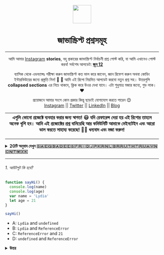 <div align="center">
  <img height="60" src="https://img.icons8.com/color/344/javascript.png">
  <h1>জাভাস্ক্রিপ্ট প্রশ্নসমূহ</h1>

---

<span>আমি আমার [Instagram](https://www.instagram.com/theavocoder) **stories**, বহু প্রকারের জাভাস্ক্রিপ্ট নির্বাচনী প্রশ্ন পোস্ট করি, যা আমি এখানেও পোস্ট করব! সর্বশেষ আপডেট: <a href=#20200612><b>জুন 12</b></a>

ব্যাসিক থেকে এডভ্যান্সঃ পরীক্ষা করুন জাভাস্ক্রিপ্ট কত ভাল করে জানেন, জ্ঞান রিফেশ করুন অথবা কোডিং ইন্টারভিউয়ের জন্যে প্রস্তুতি নিন! :muscle: :rocket: আমি এই রিপো নিয়মিত আপডেট করবো নতুন প্রশ্ন সহ। উত্তরগুলি **collapsed sections** এর নিচে থাকবে, ক্লিক করে উওর দেখা যাবে। এটা শুধুমাত্র মজার জন্যে, গুড লাক। :heart:</span>

প্রয়োজনে আমার সংগে কোন প্রকার কিন্তু ছাড়াই যোগাযোগ করতে পারেন 😊 <br />
<a href="https://www.instagram.com/theavocoder">Instagram</a> || <a href="https://www.twitter.com/lydiahallie">Twitter</a> || <a href="https://www.linkedin.com/in/lydia-hallie">LinkedIn</a> || <a href="https://www.lydiahallie.dev">Blog</a>

</div>

| এগুলি কোনো প্রজেক্টে ব্যবহার করার জন্য স্বাগত! 😃 যদি রেফারেন্স দেয়া হয় এই রিপোর তাহলে অনেক খুশি হব। আমি এই প্রজোক্টের প্রশ্ন বানিয়েছি আর কমিউনিটি আমাকে মেইনটেইন এবং আরো ভাল করতে সাহায্য করেছে! 💪🏼 ধন্যবাদ এবং মজা করুন! |
| -------------------------------------------------------------------------------------------------------------------------------------------------------------------------------------------------------------------------- |

---

<details><summary><b> 20টি অনুবাদ দেখুন 🇸🇦🇪🇬🇧🇦🇩🇪🇪🇸🇫🇷🇮🇩🇯🇵🇰🇷🇳🇱🇧🇷🇷🇺🇹🇭🇹🇷🇺🇦🇻🇳🇨🇳🇹🇼🇽🇰</b></summary>
<p>

- [🇸🇦 العربية](../ar-AR/README_AR.md)
- [🇪🇬 اللغة العامية](../ar-EG/README_ar-EG.md)
- [🇧🇦 Bosanski](../bs-BS/README-bs_BS.md)
- [🇩🇪 Deutsch](../de-DE/README.md)
- [🇪🇸 Español](../es-ES/README-ES.md)
- [🇫🇷 Français](../fr-FR/README_fr-FR.md)
- [🇮🇩 Indonesia](../id-ID/README.md)
- [🇮🇹 Italiano](../it-IT/README.md)
- [🇯🇵 日本語](../ja-JA/README-ja_JA.md)
- [🇰🇷 한국어](../ko-KR/README-ko_KR.md)
- [🇳🇱 Nederlands](../nl-NL/README.md)
- [🇵🇱 Polski](../pl-PL/README.md)
- [🇧🇷 Português Brasil](../pt-BR/README_pt_BR.md)
- [🇷o Română](../ro-RO/README.ro.md)
- [🇷🇺 Русский](../ru-RU/README.md)
- [🇽🇰 Shqip](../sq-KS/README_sq_KS.md)
- [🇹🇭 ไทย](../th-TH/README-th_TH.md)
- [🇹🇷 Türkçe](../tr-TR/README-tr_TR.md)
- [🇺🇦 Українська мова](../uk-UA/README.md)
- [🇻🇳 Tiếng Việt](../vi-VI/README-vi.md)
- [🇨🇳 简体中文](../zh-CN/README-zh_CN.md)
- [🇹🇼 繁體中文](../zh-TW/README_zh-TW.md)

</p>
</details>

---

###### 1. আউটপুট কি হবে?

```javascript
function sayHi() {
  console.log(name)
  console.log(age)
  var name = 'Lydia'
  let age = 21
}

sayHi()
```

- A: `Lydia` and `undefined`
- B: `Lydia` and `ReferenceError`
- C: `ReferenceError` and `21`
- D: `undefined` and `ReferenceError`

<details><summary><b>উত্তর</b></summary>
<p>

#### উত্তর: D

ফাংশনের মধ্যে, আমরা প্রথমে `var` কীওয়ার্ড দিয়ে `name` ভেরিয়েবল ডিক্লেয়ার করি। এটা মানে যে ভেরিয়েবলটি `hoist` হয় (মেমরি স্পেস ভ্যারিয়েবেল ক্রিয়েটের সেটাপ সময় হয়) এবং ডিফল্ট মান `undefined` দিয়া হয়, যত টা সত্যিকতা হয় তা প্রাপ্ত হতে পর্যন্ত যা কোনও লাইনে আসলে। আমরা এখনও সেই লাইনে যেখানে আমরা ভেরিয়েবলটির ডেফাইনশন দেওয়া শুরু করি নি। এই লাইনে আমরা ভেরিয়েবলটি ডিফাইন করা হয়নি, সো এখানে আমরা `name` ভেরিয়েবল লগ করতে চেষ্টা করলে, এটি এখনো `undefined` এর মান ধারণ করে।

`let` কীওয়ার্ড (এবং `const`) দিয়ে ডিক্লেয়ার করা ভেরিয়েবলগুলি `hoist` হয়, কিন্তু `var` এর মতই <i>ইনিশিয়ালাইজড</i> হয় না। এগুলি তাদের ডিক্লেয়ার (ইনিশিয়ালাইজ) হওয়ার আগে অ্যাক্সেস করা যায় না। এটা "টেম্পোরাল ডেড জোন(temporal dead zone)" হিসেবে পরিচিত। যখন আমরা এই ভেরিয়েবলগুলির ডিক্লেয়ারেশন আগে তাদের অ্যাক্সেস করতে চেষ্টা করি, তখন জাভাস্ক্রিপ্ট একটি `ReferenceError` থ্রো করে।

</p>
</details>

